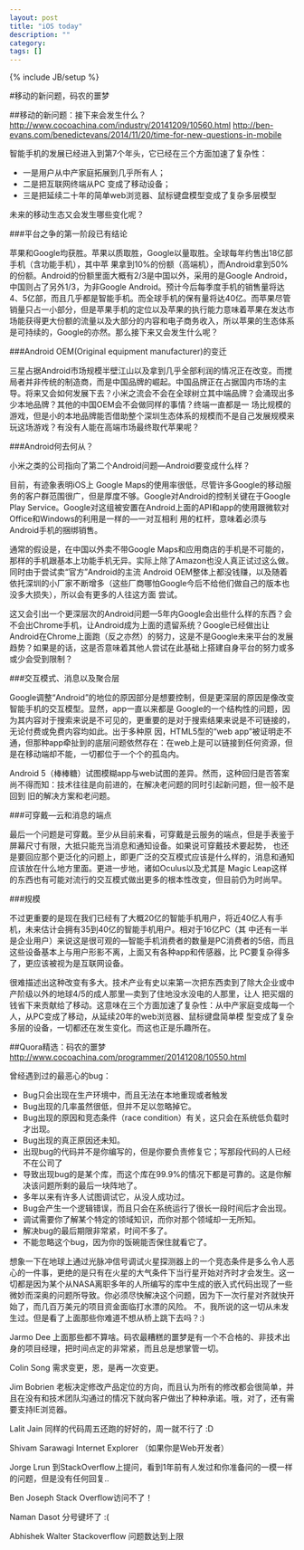 ```yaml
---
layout: post
title: "iOS today"
description: ""
category: 
tags: []
---
```

{% include JB/setup %}

#移动的新问题，码农的噩梦

##移动的新问题：接下来会发生什么？
http://www.cocoachina.com/industry/20141209/10560.html
http://ben-evans.com/benedictevans/2014/11/20/time-for-new-questions-in-mobile

智能手机的发展已经进入到第7个年头，它已经在三个方面加速了复杂性：

* 一是用户从中产家庭拓展到几乎所有人；
* 二是把互联网终端从PC 变成了移动设备；
* 三是把延续二十年的简单web浏览器、鼠标键盘模型变成了复杂多层模型

未来的移动生态又会发生哪些变化呢？

###平台之争的第一阶段已有结论

苹果和Google均获胜。苹果以质取胜，Google以量取胜。全球每年约售出18亿部手机（含功能手机），其中苹 果拿到10%的份额（高端机），而Android拿到50%的份额。Android的份额里面大概有2/3是中国以外，采用的是Google Android，中国则占了另外1/3，为非Google Android。预计今后每季度手机的销售量将达4、5亿部，而且几乎都是智能手机。而全球手机的保有量将达40亿。而苹果尽管销量只占一小部分，但是苹果手机的定位以及苹果的执行能力意味着苹果在发达市场能获得更大份额的流量以及大部分的内容和电子商务收入，所以苹果的生态体系是可持续的，Google的亦然。那么接下来又会发生什么呢？

###Android OEM(Original equipment manufacturer)的变迁

三星占据Android市场规模半壁江山以及拿到几乎全部利润的情况正在改变。而搅局者并非传统的制造商，而是中国品牌的崛起。中国品牌正在占据国内市场的主导。将来又会如何发展下去？小米之流会不会在全球树立其中端品牌？会涌现出多少本地品牌？其他的中国OEM会不会做同样的事情？终端一直都是一 场比规模的游戏，但是小的本地品牌能否借助整个深圳生态体系的规模而不是自己发展规模来玩这场游戏？有没有人能在高端市场最终取代苹果呢？

###Android何去何从？

小米之类的公司指向了第二个Android问题—Android要变成什么样？

目前，有迹象表明iOS上 Google Maps的使用率很低，尽管许多Google的移动服务的客户群范围很广，但是厚度不够。Google对Android的控制关键在于Google Play Service。Google对这组被安置在Android上面的API和app的使用跟微软对Office和Windows的利用是一样的—一对互相利 用的杠杆，意味着必须与Android手机的捆绑销售。

通常的假设是，在中国以外卖不带Google Maps和应用商店的手机是不可能的，那样的手机跟基本上功能手机无异。实际上除了Amazon也没人真正试过这么做。同时由于尝试卖“官方”Android的主流 Android OEM整体上都没钱赚，以及随着依托深圳的小厂家不断增多（这些厂商哪怕Google今后不给他们做自己的版本也没多大损失），所以会有更多的人往这方面 尝试。

这又会引出一个更深层次的Android问题—5年内Google会出些什么样的东西？会不会出Chrome手机，让Android成为上面的遗留系统？Google已经做出让Android在Chrome上面跑（反之亦然）的努力，这是不是Google未来平台的发展趋势？如果是的话，这是否意味着其他人尝试在此基础上搭建自身平台的努力或多或少会受到限制？

###交互模式、消息以及聚合层

Google调整“Android”的地位的原因部分是想要控制，但是更深层的原因是像改变智能手机的交互模型。显然，app一直以来都是 Google的一个结构性的问题，因为其内容对于搜索来说是不可见的，更重要的是对于搜索结果来说是不可链接的，无论付费或免费内容均如此。出于多种原 因，HTML5型的“web app”被证明走不通，但那种app牵扯到的底层问题依然存在：在web上是可以链接到任何资源，但是在移动端却不能，一切都位于一个个的孤岛内。

Android 5（棒棒糖）试图模糊app与web试图的差异。然而，这种回归是否答案尚不得而知：技术往往是向前进的，在解决老问题的同时引起新问题，但一般不是回到 旧的解决方案和老问题。

###可穿戴—云和消息的端点

最后一个问题是可穿戴。至少从目前来看，可穿戴是云服务的端点，但是手表鉴于屏幕尺寸有限，大抵只能充当消息和通知设备。如果说可穿戴技术要起势， 也还是要回应那个更泛化的问题上，即更广泛的交互模式应该是什么样的，消息和通知应该放在什么地方里面。更进一步地，诸如Oculus以及尤其是 Magic Leap这样的东西也有可能对流行的交互模式做出更多的根本性改变，但目前仍为时尚早。

###规模

不过更重要的是现在我们已经有了大概20亿的智能手机用户，将近40亿人有手机，未来估计会拥有35到40亿的智能手机用户。相对于16亿PC（其 中还有一半是企业用户）来说这是很可观的—智能手机消费者的数量是PC消费者的5倍，而且这些设备基本上与用户形影不离，上面又有各种app和传感器，比 PC要复杂得多了，更应该被视为是互联网设备。

很难描述出这种改变有多大。技术产业有史以来第一次把东西卖到了除大企业或中产阶级以外的地球4/5的成人那里—卖到了住地没水没电的人那里，让人 把买烟的钱省下来贡献给了移动。这意味在三个方面加速了复杂性：从中产家庭变成每一个人，从PC变成了移动，从延续20年的web浏览器、鼠标键盘简单模 型变成了复杂多层的设备，一切都还在发生变化。而这也正是乐趣所在。


##Quora精选：码农的噩梦
http://www.cocoachina.com/programmer/20141208/10550.html

曾经遇到过的最恶心的bug：

* Bug只会出现在生产环境中，而且无法在本地重现或者触发
* Bug出现的几率虽然很低，但并不足以忽略掉它。
* Bug出现的原因和竞态条件（race condition）有关，这只会在系统低负载时才出现。
* Bug出现的真正原因还未知。
* 出现bug的代码并不是你编写的，但是你要负责修复它；写那段代码的人已经不在公司了
* 导致出现bug的是某个库，而这个库在99.9%的情况下都是可靠的。这是你解决该问题所剩的最后一块阵地了。
* 多年以来有许多人试图调试它，从没人成功过。
* Bug会产生一个逻辑错误，而且只会在系统运行了很长一段时间后才会出现。
* 调试需要你了解某个特定的领域知识，而你对那个领域却一无所知。
* 解决bug的最后期限非常紧，时间不多了。
* 不能忽略这个bug，因为你的饭碗能否保住就看它了。

想象一下在地球上通过光脉冲信号调试火星探测器上的一个竞态条件是多么令人恶心的一件事，更绝的是只有在火星的大气条件下当行星开始对齐时才会发生。这一切都是因为某个从NASA离职多年的人所编写的库中生成的嵌入式代码出现了一些微妙而深奥的问题所导致。你必须尽快解决这个问题，因为下一次行星对齐就快开始了，而几百万美元的项目资金面临打水漂的风险。
不，我所说的这一切从未发生过。但是看了上面那些你难道不想从桥上跳下去吗？:)

Jarmo Dee
上面那些都不算啥。码农最糟糕的噩梦是有一个不合格的、非技术出身的项目经理，把时间点定的非常紧，而且总是想掌管一切。

Colin Song
需求变更，恩，是再一次变更。

Jim Bobrien
老板决定修改产品定位的方向，而且认为所有的修改都会很简单，并且在没有和技术团队沟通过的情况下就向客户做出了种种承诺。哦，对了，还有需要支持IE浏览器。

Lalit Jain
同样的代码周五还跑的好好的，周一就不行了 :D

Shivam Sarawagi
Internet Explorer （如果你是Web开发者）

Jorge Lrun
到StackOverflow上提问，看到1年前有人发过和你准备问的一模一样的问题，但是没有任何回复..

Ben Joseph
Stack Overflow访问不了！

Naman Dasot
分号键坏了 :(

Abhishek Walter
Stackoverflow 问题数达到上限
